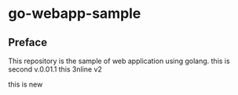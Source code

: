 # go-webapp-sample



## Preface
This repository is the sample of web application using golang.
this is second v.0.01.1
this 3nline v2

this is new
